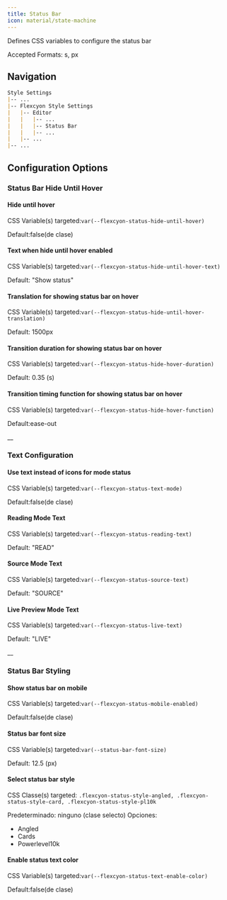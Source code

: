 ```yaml
---
title: Status Bar
icon: material/state-machine
---
```


Defines CSS variables to configure the status bar

Accepted Formats: s, px

## Navigation

```md
Style Settings
|-- ...
|-- Flexcyon Style Settings
|   |-- Editor
|   |   |-- ...
|   |   |-- Status Bar
|   |   |-- ...
|   |-- ...
|-- ...
```

## Configuration Options

### Status Bar Hide Until Hover

#### Hide until hover

CSS Variable(s) targeted:`var(--flexcyon-status-hide-until-hover)`

Default:false(de clase)

#### Text when hide until hover enabled

CSS Variable(s) targeted:`var(--flexcyon-status-hide-until-hover-text)`

Default: "Show status"

#### Translation for showing status bar on hover

CSS Variable(s) targeted:`var(--flexcyon-status-hide-until-hover-translation)`

Default: 1500px

#### Transition duration for showing status bar on hover

CSS Variable(s) targeted:`var(--flexcyon-status-hide-hover-duration)`

Default: 0.35 (s)

#### Transition timing function for showing status bar on hover

CSS Variable(s) targeted:`var(--flexcyon-status-hide-hover-function)`

Default:ease-out

__
### Text Configuration

#### Use text instead of icons for mode status

CSS Variable(s) targeted:`var(--flexcyon-status-text-mode)`

Default:false(de clase)

#### Reading Mode Text

CSS Variable(s) targeted:`var(--flexcyon-status-reading-text)`

Default: "READ"

#### Source Mode Text

CSS Variable(s) targeted:`var(--flexcyon-status-source-text)`

Default: "SOURCE"

#### Live Preview Mode Text

CSS Variable(s) targeted:`var(--flexcyon-status-live-text)`

Default: "LIVE"

__

### Status Bar Styling

#### Show status bar on mobile

CSS Variable(s) targeted:`var(--flexcyon-status-mobile-enabled)`

Default:false(de clase)

#### Status bar font size

CSS Variable(s) targeted:`var(--status-bar-font-size)`

Default: 12.5 (px)

#### Select status bar style

CSS Classe(s) targeted: `.flexcyon-status-style-angled,
.flexcyon-status-style-card, .flexcyon-status-style-pl10k`

Predeterminado: ninguno (clase selecto)
Opciones:

- Angled
- Cards
- Powerlevel10k

#### Enable status text color

CSS Variable(s) targeted:`var(--flexcyon-status-text-enable-color)`

Default:false(de clase)


